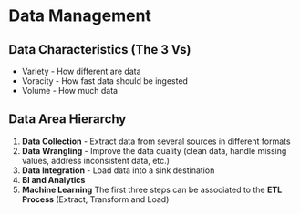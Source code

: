 # Data Management
## Data Characteristics (The 3 Vs)
- Variety - How different are data
- Voracity - How fast data should be ingested
- Volume - How much data
## Data Area Hierarchy
1. **Data Collection** - Extract data from several sources in different formats
2. **Data Wrangling** - Improve the data quality (clean data, handle missing values, address inconsistent data, etc.)
3. **Data Integration** - Load data into a sink destination
4. **BI and Analytics**
5. **Machine Learning**
The first three steps can be associated to the **ETL Process** (Extract, Transform and Load)